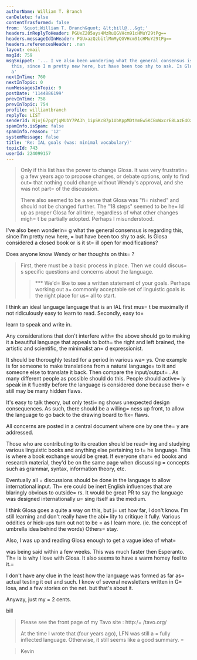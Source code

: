 ```yaml
---
authorName: William T. Branch
canDelete: false
contentTrasformed: false
from: '&quot;William T. Branch&quot; &lt;bill@...&gt;'
headers.inReplyToHeader: PGUxZ205ays4MzRuQGVHcm91cHMuY29tPg==
headers.messageIdInHeader: PGUxazQzbitlMmMyQGVHcm91cHMuY29tPg==
headers.referencesHeader: .nan
layout: email
msgId: 759
msgSnippet: '... I ve also been wondering what the general consensus is regarding
  this, since I m pretty new here, but have been too shy to ask. Is Glosa considered
  a'
nextInTime: 760
nextInTopic: 0
numMessagesInTopic: 9
postDate: '1144886199'
prevInTime: 758
prevInTopic: 754
profile: williamtbranch
replyTo: LIST
senderId: Njoj67pgYjqMUbY7PA3h_1ipSKcB7p1UbKppMDtYmEw5KCBoWxcrE8LazE4Ozk4git-15X4F_2ZzVHdsn81tALk7Jjrw8fOZ3uHt3XxEX4lJfyOoWA
spamInfo.isSpam: false
spamInfo.reason: '12'
systemMessage: false
title: 'Re: IAL goals (was: minimal vocabulary)'
topicId: 743
userId: 224099157
---
```


> Only if this list has the power to change Glosa. It was very
> frustratin=
g a few years ago to propose changes, or debate options,
> only to find out=
 that nothing could change without Wendy's approval,
> and she was not part=
 of the discussion.
> 
> There also seemed to be a sense that Glosa was "fi=
nished" and should
> not be changed further. The "18 steps" seemed to be he=
ld up as proper
> Glosa for all time, regardless of what other changes migh=
t be
> partially adopted. Perhaps I misunderstood.

I've also been wonderin=
g what the general consensus is regarding this,
since I'm pretty new here, =
but have been too shy to ask. Is Glosa
considered a closed book or is it st=
ill open for modifications?

Does anyone know Wendy or her thoughts on this=
?

> 
> First, there must be a basic process in place. Then we could discus=
s
> specific questions and concerns about the language.
> 
> 
> > ***  We'd=
 like to see a written statement of your goals.  Perhaps 
> > working out a=
 commonly acceptable set of linguistic goals is the 
> > right place for us=
 all to start.

I think an ideal language language that is an IAL first mus=
t be
maximally if not ridiculously easy to learn to read. Secondly, easy to=

learn to speak and write in.

Any considerations that don't interfere with=
 the above should go to
making it a beautiful language that appeals to both=
 the right and left
brained, the artistic and scientific, the minimalist an=
d expressionist.

It should be thoroughly tested for a period in various wa=
ys. One
example is for someone to make translations from a natural language=
 to
it and someone else to translate it back. Then compare the
input/output=
. As many different people as possible should do this.
People should active=
ly speak in it fluently before the language is
considered done because ther=
e still may be many hidden flaws.

It's easy to talk theory, but only testi=
ng shows unexpected design
consequences. As such, there should be a willing=
ness up front, to
allow the language to go back to the drawing board to fix=
 flaws.

All concerns are posted in a central document where one by one the=
y
are addressed.

Those who are contributing to its creation should be read=
ing and
studying various linguistic books and anything else pertaining to t=
he
language. This is where a book exchange would be great. If everyone
shar=
ed books and research material, they'd be on the same page when
discussing =
concepts such as grammar, syntax, information theory, etc.

Eventually all =
discussions should be done in the language to allow
international input. Th=
ere could be inert English influences that are
blaringly obvious to outside=
rs. It would be great PR to say the
language was designed internationally u=
sing itself as the medium.

I think Glosa goes a quite a way on this, but j=
ust how far, I don't
know. I'm still learning and don't really have the abi=
lity to critique
it fully. Various oddities or hick-ups turn out not to be =
as I learn
more. (ie. the concept of umbrella idea behind the words) Others=
 stay.

Also, I was up and reading Glosa enough to get a vague idea of what=

was being said within a few weeks. This was much faster then
Esperanto. Th=
is is why I love with Glosa. It also seems to have a warm
homey feel to it.=
 

I don't have any clue in the least how the language was formed as far
as=
 actual testing it out and such. I know of several newsletters
written in G=
losa, and a few stories on the net. but that's about it.

Anyway, 
just my =
2 cents.

bill

> 
> Please see the front page of my Tavo site :
>   http:/=
/tavo.org/
> 
> At the time I wrote that (four years ago), LFN was still a =
fully
> inflected language. Otherwise, it still seems like a good summary. =

> 
> Kevin
>







